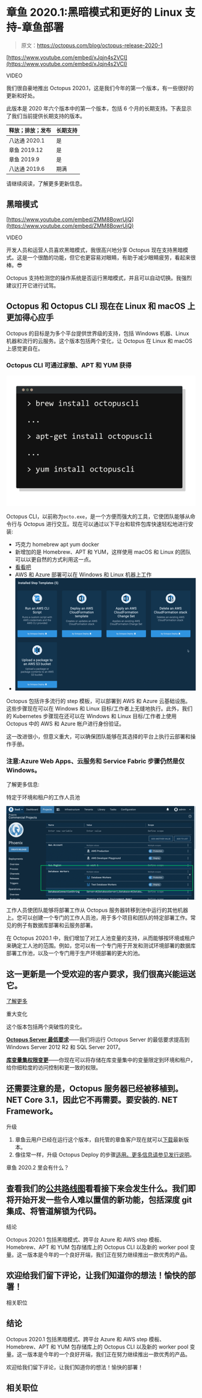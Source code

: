 # 章鱼 2020.1:黑暗模式和更好的 Linux 支持-章鱼部署

> 原文：<https://octopus.com/blog/octopus-release-2020-1>

[https://www.youtube.com/embed/xJqjn4s2VCI](https://www.youtube.com/embed/xJqjn4s2VCI)

VIDEO

我们很自豪地推出 Octopus 2020.1，这是我们今年的第一个版本，有一些很好的更新和好处。

此版本是 2020 年六个版本中的第一个版本，包括 6 个月的长期支持。下表显示了我们当前提供长期支持的版本。

| 释放；排放；发布 | 长期支持 |
| --- | --- |
| 八达通 2020.1 | 是 |
| 章鱼 2019.12 | 是 |
| 章鱼 2019.9 | 是 |
| 八达通 2019.6 | 期满 |

请继续阅读，了解更多更新信息。

## 黑暗模式

[https://www.youtube.com/embed/ZMM8BowrUjQ](https://www.youtube.com/embed/ZMM8BowrUjQ)

VIDEO

开发人员和运营人员喜欢黑暗模式，我很高兴地分享 Octopus 现在支持黑暗模式。这是一个很酷的功能，但它也更容易对眼睛，有助于减少眼睛疲劳，看起来很棒。😎

Octopus 支持检测您的操作系统是否运行黑暗模式，并且可以自动切换。我强烈建议打开它进行试驾。

## Octopus 和 Octopus CLI 现在在 Linux 和 macOS 上更加得心应手

Octopus 的目标是为多个平台提供世界级的支持，包括 Windows 机器、Linux 机器和流行的云服务。这个版本包括两个变化，让 Octopus 在 Linux 和 macOS 上感觉更自在。

### Octopus CLI 可通过家酿、APT 和 YUM 获得

[![command prompt or terminal graphic](img/5c29c287782279742acf2dab4ab9acd3.png)](#)

Octopus CLI，以前称为`octo.exe`，是一个方便而强大的工具，它使团队能够从命令行与 Octopus 进行交互。现在可以通过以下平台和软件包库快速轻松地进行安装:

*   巧克力 homebrew apt yum docker
*   新增加的是 Homebrew、APT 和 YUM，这样使用 macOS 和 Linux 的团队可以以更自然的方式利用这一点。
*   [看看吧](https://octopus.com/downloads/octopuscli)
*   AWS 和 Azure 部署可以在 Windows 和 Linux 机器上工作
*   [![AWS step templates in Octopus](img/07c8fe10ed23df553c85fa42e897595e.png)](#)

Octopus 包括许多流行的 step 模板，可以部署到 AWS 和 Azure 云基础设施。这些步骤现在可以在 Windows 和 Linux 目标/工作者上无缝地执行。此外，我们的 Kubernetes 步骤现在还可以在 Windows 和 Linux 目标/工作者上使用 Octopus 中的 AWS 和 Azure 帐户进行身份验证。

这一改进很小，但意义重大，可以确保团队能够在其选择的平台上执行云部署和操作手册。

### 注意:Azure Web Apps、云服务和 Service Fabric 步骤仍然是仅 Windows。

了解更多信息:

特定于环境和租户的工作人员池

[![Worker pool variables in Octopus](img/fff8088dbfacda73eee6d6a881436f65.png)](#)

工作人员使团队能够将部署工作从 Octopus 服务器转移到池中运行的其他机器上。您可以创建一个专门的工作人员池，用于多个项目和团队的特定部署工作。常见的例子有数据库部署和云服务部署。

在 Octopus 2020.1 中，我们增加了对工人池变量的支持，从而能够按环境或租户来确定工人池的范围。例如，您可以有一个专门用于开发和测试环境部署的数据库部署工作池，以及一个专门用于生产环境部署的更大的池。

## 这一更新是一个受欢迎的客户要求，我们很高兴能运送它。

[了解更多](https://octopus.com/docs/projects/variables/worker-pool-variables)

重大变化

这个版本包括两个突破性的变化。

**[Octopus Server 最低要求](https://octopus.com/blog/raising-minimum-requirements-for-octopus-server)**——我们将运行 Octopus Server 的最低要求提高到 Windows Server 2012 R2 和 SQL Server 2017。

**[库变量集权限变更](https://octopus.com/blog/libraryvariableset-permission-changes)**——你现在可以将存储在库变量集中的变量限定到环境和租户，给你细粒度的访问控制和更一致的权限。

## 还需要注意的是，Octopus 服务器已经被移植到。NET Core 3.1，因此它不再需要。要安装的. NET Framework。

升级

1.  章鱼云用户已经在运行这个版本，自托管的章鱼客户现在就可以[下载](https://octopus.com/downloads/2020.1.0)最新版本。
2.  像往常一样，升级 Octopus Deploy 的步骤[适用。更多信息请参见](https://octopus.com/docs/administration/upgrading)[发行说明](https://octopus.com/downloads/compare?to=2020.1.0)。

章鱼 2020.2 里会有什么？

## 查看我们的[公共路线图](https://octopus.com/roadmap)看看接下来会发生什么。我们即将开始开发一些令人难以置信的新功能，包括深度 git 集成、将管道解锁为代码。

结论

Octopus 2020.1 包括黑暗模式、跨平台 Azure 和 AWS step 模板、Homebrew、APT 和 YUM 包存储库上的 Octopus CLI 以及新的 worker pool 变量。这一版本是今年的一个良好开端，我们正在努力继续推出一款优秀的产品。

## 欢迎给我们留下评论，让我们知道你的想法！愉快的部署！

相关职位

## 结论

Octopus 2020.1 包括黑暗模式、跨平台 Azure 和 AWS step 模板、Homebrew、APT 和 YUM 包存储库上的 Octopus CLI 以及新的 worker pool 变量。这一版本是今年的一个良好开端，我们正在努力继续推出一款优秀的产品。

欢迎给我们留下评论，让我们知道你的想法！愉快的部署！

## 相关职位
